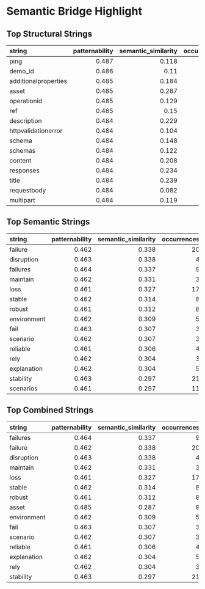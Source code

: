 # Semantic Bridge Highlight

## Top Structural Strings

| string               |   patternability |   semantic_similarity |   occurrences |   coherence |   entropy |   stability |   rupture |   combined_score |
|:---------------------|-----------------:|----------------------:|--------------:|------------:|----------:|------------:|----------:|-----------------:|
| ping                 |            0.487 |                 0.118 |            16 |       0.08  |     0.92  |       0.582 |     0.418 |            0.302 |
| demo_id              |            0.486 |                 0.11  |             8 |       0.079 |     0.921 |       0.577 |     0.423 |            0.298 |
| additionalproperties |            0.485 |                 0.184 |            38 |       0.075 |     0.925 |       0.576 |     0.424 |            0.335 |
| asset                |            0.485 |                 0.287 |             9 |       0.076 |     0.924 |       0.572 |     0.428 |            0.386 |
| operationid          |            0.485 |                 0.129 |            44 |       0.073 |     0.927 |       0.575 |     0.425 |            0.307 |
| ref                  |            0.485 |                 0.15  |            18 |       0.073 |     0.927 |       0.575 |     0.425 |            0.317 |
| description          |            0.484 |                 0.229 |            65 |       0.072 |     0.928 |       0.574 |     0.426 |            0.357 |
| httpvalidationerror  |            0.484 |                 0.104 |            16 |       0.073 |     0.927 |       0.573 |     0.427 |            0.294 |
| schema               |            0.484 |                 0.148 |            71 |       0.072 |     0.928 |       0.574 |     0.426 |            0.316 |
| schemas              |            0.484 |                 0.122 |            20 |       0.071 |     0.929 |       0.574 |     0.426 |            0.303 |
| content              |            0.484 |                 0.208 |            63 |       0.071 |     0.929 |       0.573 |     0.427 |            0.346 |
| responses            |            0.484 |                 0.234 |            46 |       0.071 |     0.929 |       0.572 |     0.428 |            0.359 |
| title                |            0.484 |                 0.239 |            68 |       0.07  |     0.93  |       0.571 |     0.429 |            0.361 |
| requestbody          |            0.484 |                 0.082 |             4 |       0.068 |     0.932 |       0.574 |     0.426 |            0.283 |
| multipart            |            0.484 |                 0.119 |             4 |       0.068 |     0.932 |       0.574 |     0.426 |            0.301 |

## Top Semantic Strings

| string      |   patternability |   semantic_similarity |   occurrences |   coherence |   entropy |   stability |   rupture |   combined_score |
|:------------|-----------------:|----------------------:|--------------:|------------:|----------:|------------:|----------:|-----------------:|
| failure     |            0.462 |                 0.338 |            20 |       0.007 |     0.993 |       0.489 |     0.511 |            0.4   |
| disruption  |            0.463 |                 0.338 |             4 |       0.007 |     0.993 |       0.491 |     0.509 |            0.4   |
| failures    |            0.464 |                 0.337 |             9 |       0.008 |     0.992 |       0.499 |     0.501 |            0.401 |
| maintain    |            0.462 |                 0.331 |             3 |       0.004 |     0.996 |       0.489 |     0.511 |            0.396 |
| loss        |            0.461 |                 0.327 |            17 |       0.005 |     0.995 |       0.485 |     0.515 |            0.394 |
| stable      |            0.462 |                 0.314 |             8 |       0.005 |     0.995 |       0.492 |     0.508 |            0.388 |
| robust      |            0.461 |                 0.312 |             8 |       0.005 |     0.995 |       0.484 |     0.516 |            0.387 |
| environment |            0.462 |                 0.309 |             5 |       0.006 |     0.994 |       0.487 |     0.513 |            0.386 |
| fail        |            0.463 |                 0.307 |             3 |       0.007 |     0.993 |       0.495 |     0.505 |            0.385 |
| scenario    |            0.462 |                 0.307 |             3 |       0.006 |     0.994 |       0.489 |     0.511 |            0.385 |
| reliable    |            0.461 |                 0.306 |             4 |       0.005 |     0.995 |       0.483 |     0.517 |            0.384 |
| rely        |            0.462 |                 0.304 |             3 |       0.005 |     0.995 |       0.487 |     0.513 |            0.383 |
| explanation |            0.462 |                 0.304 |             5 |       0.009 |     0.991 |       0.486 |     0.514 |            0.383 |
| stability   |            0.463 |                 0.297 |            21 |       0.006 |     0.994 |       0.496 |     0.504 |            0.38  |
| scenarios   |            0.461 |                 0.297 |            11 |       0.004 |     0.996 |       0.484 |     0.516 |            0.379 |

## Top Combined Strings

| string      |   patternability |   semantic_similarity |   occurrences |   coherence |   entropy |   stability |   rupture |   combined_score |
|:------------|-----------------:|----------------------:|--------------:|------------:|----------:|------------:|----------:|-----------------:|
| failures    |            0.464 |                 0.337 |             9 |       0.008 |     0.992 |       0.499 |     0.501 |            0.401 |
| failure     |            0.462 |                 0.338 |            20 |       0.007 |     0.993 |       0.489 |     0.511 |            0.4   |
| disruption  |            0.463 |                 0.338 |             4 |       0.007 |     0.993 |       0.491 |     0.509 |            0.4   |
| maintain    |            0.462 |                 0.331 |             3 |       0.004 |     0.996 |       0.489 |     0.511 |            0.396 |
| loss        |            0.461 |                 0.327 |            17 |       0.005 |     0.995 |       0.485 |     0.515 |            0.394 |
| stable      |            0.462 |                 0.314 |             8 |       0.005 |     0.995 |       0.492 |     0.508 |            0.388 |
| robust      |            0.461 |                 0.312 |             8 |       0.005 |     0.995 |       0.484 |     0.516 |            0.387 |
| asset       |            0.485 |                 0.287 |             9 |       0.076 |     0.924 |       0.572 |     0.428 |            0.386 |
| environment |            0.462 |                 0.309 |             5 |       0.006 |     0.994 |       0.487 |     0.513 |            0.386 |
| fail        |            0.463 |                 0.307 |             3 |       0.007 |     0.993 |       0.495 |     0.505 |            0.385 |
| scenario    |            0.462 |                 0.307 |             3 |       0.006 |     0.994 |       0.489 |     0.511 |            0.385 |
| reliable    |            0.461 |                 0.306 |             4 |       0.005 |     0.995 |       0.483 |     0.517 |            0.384 |
| explanation |            0.462 |                 0.304 |             5 |       0.009 |     0.991 |       0.486 |     0.514 |            0.383 |
| rely        |            0.462 |                 0.304 |             3 |       0.005 |     0.995 |       0.487 |     0.513 |            0.383 |
| stability   |            0.463 |                 0.297 |            21 |       0.006 |     0.994 |       0.496 |     0.504 |            0.38  |
